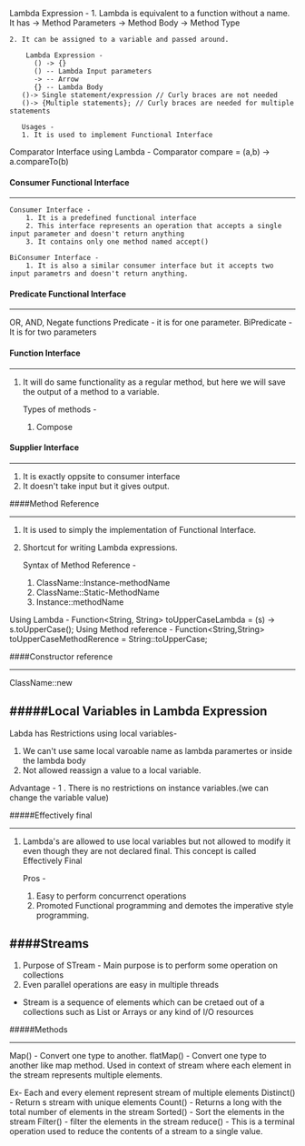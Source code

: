 Lambda Expression - 
    1. Lambda is equivalent to a function without a name. 
       It has 
         -> Method Parameters
         -> Method Body
         -> Method Type
   
    2. It can be assigned to a variable and passed around.

        Lambda Expression -
          () -> {} 
          () -- Lambda Input parameters
          -> -- Arrow
          {} -- Lambda Body
       ()-> Single statement/expression // Curly braces are not needed
       ()-> {Multiple statements}; // Curly braces are needed for multiple statements

       Usages - 
       1. It is used to implement Functional Interface

   Comparator Interface using Lambda -
   Comparator<Integer>  compare = (a,b) -> a.compareTo(b)

#### Consumer Functional Interface
______________________________

    Consumer Interface - 
        1. It is a predefined functional interface
        2. This interface represents an operation that accepts a single input parameter and doesn't return anything
        3. It contains only one method named accept()
    
    BiConsumer Interface - 
        1. It is also a similar consumer interface but it accepts two input parametrs and doesn't return anything.
    
#### Predicate Functional Interface
______________________________

OR, AND, Negate functions 
  Predicate - it is for one parameter. 
  BiPredicate - It is for two parameters 


#### Function Interface
_______________________
1. It will do same functionality as a regular method, but here we will save the output of a method to a variable.
    
   Types of methods - 
   1. Compose
   
#### Supplier Interface
----------------------
1. It is exactly oppsite to consumer interface
2. It doesn't take input but it gives output. 

 
####Method Reference
____________________
1. It is used to simply the implementation of Functional Interface.
2. Shortcut for writing Lambda expressions.

      Syntax of Method Reference -
    1. ClassName::Instance-methodName
    2. ClassName::Static-MethodName
    3. Instance::methodName
    
Using Lambda - 
Function<String, String> toUpperCaseLambda = (s) -> s.toUpperCase();
Using Method reference -
Function<String,String> toUpperCaseMethodRerence = String::toUpperCase;


####Constructor reference
__________________________
ClassName::new 


#####Local Variables in Lambda Expression
------------------------------------
Labda has Restrictions using local variables- 
1. We can't use same local varoable name as lambda paramertes or inside the lambda body
2. Not allowed reassign a value to a local variable.

Advantage - 
1 . There is no restrictions on instance variables.(we can change the variable value)

#####Effectively final
___________________

1.  Lambda's are allowed to use local variables but not allowed to modify it even though they are not declared final. This concept is 
    called Effectively Final
    
    Pros - 
    1. Easy to perform concurrenct operations
    2. Promoted Functional programming and demotes the imperative style programming. 
    
####Streams
------------
1. Purpose of STream - Main purpose is to perform some operation on collections
2. Even parallel operations are easy in multiple threads

* Stream is a sequence of elements which can be cretaed out of a collections such as List or Arrays or any kind of 
  I/O resources


#####Methods 
___________
Map() - Convert one type to another. 
flatMap() - Convert one type to another like map method. 
       Used in context of stream where each element in the stream represents multiple elements. 
       
 Ex- Each and every element represent stream of multiple elements
Distinct() - Return s stream with unique elements
Count() - Returns a long with the total number of elements in the stream
Sorted() - Sort the elements in the stream
Filter() -  filter the elements in the stream
reduce() - This is a terminal operation used to reduce the contents of a stream to a single value.




     
 
